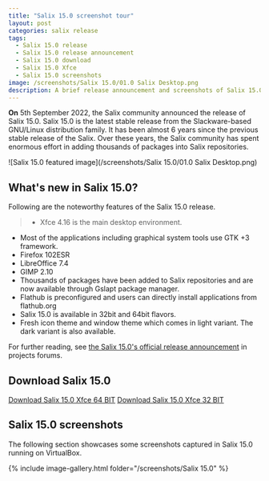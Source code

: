 ```yaml
---
title: "Salix 15.0 screenshot tour"
layout: post
categories: salix release
tags:
  - Salix 15.0 release
  - Salix 15.0 release announcement
  - Salix 15.0 download
  - Salix 15.0 Xfce
  - Salix 15.0 screenshots
image: /screenshots/Salix 15.0/01.0 Salix Desktop.png
description: A brief release announcement and screenshots of Salix 15.0, a slackware based user friendly GNU/Linux distribution. This release offers a wider range of packages.
---
```


**On** 5th September 2022, the Salix community announced the release of Salix 15.0. Salix 15.0 is the latest stable release from the Slackware-based GNU/Linux distribution family. It has been almost 6 years since the previous stable release of the Salix. Over these years, the Salix community has spent enormous effort in adding thousands of packages into Salix repositories.

![Salix 15.0 featured image](/screenshots/Salix 15.0/01.0 Salix Desktop.png)

## What's new in Salix 15.0?

Following are the noteworthy features of the Salix 15.0 release.

> - Xfce 4.16 is the main desktop environment.
- Most of the applications including graphical system tools use GTK +3 framework.
- Firefox 102ESR
- LibreOffice 7.4
- GIMP 2.10
- Thousands of packages have been added to Salix repositories and are now available through Gslapt package manager.
- Flathub is preconfigured and users can directly install applications from flathub.org
- Salix 15.0 is available in 32bit and 64bit flavors.
- Fresh icon theme and window theme which comes in light variant. The dark variant is also available.

For further reading, see [the Salix 15.0's official release announcement](https://forum.salixos.org/viewtopic.php?f=17&t=8409) in projects forums.

## Download Salix 15.0

<a class="download" href="https://downloads.sourceforge.net/project/salix/15.0/salix64-xfce-15.0.iso">Download Salix 15.0 Xfce 64 BIT</a>
<a class="download" href="https://downloads.sourceforge.net/project/salix/15.0/salix-xfce-15.0.iso">Download Salix 15.0 Xfce 32 BIT</a>

## Salix 15.0 screenshots
The following section showcases some screenshots captured in Salix 15.0 running on VirtualBox.

{% include image-gallery.html folder="/screenshots/Salix 15.0" %}
